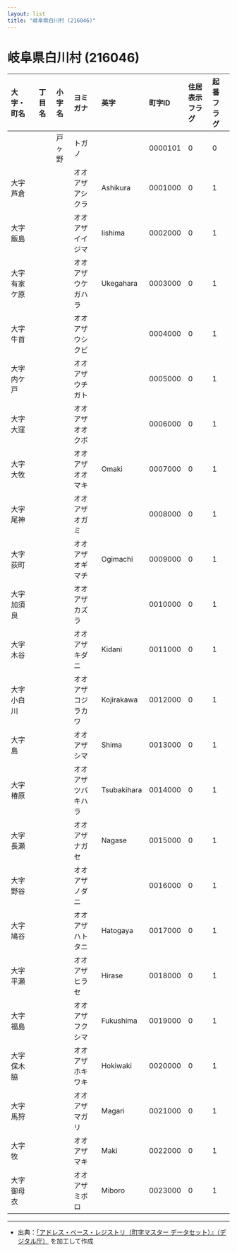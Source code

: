 ```yaml
---
layout: list
title: "岐阜県白川村 (216046)"
---
```


# 岐阜県白川村 (216046)

| 大字・町名 | 丁目名 | 小字名 | ヨミガナ | 英字 | 町字ID | 住居表示フラグ | 起番フラグ |
|:---|:---|:---|:---|:---|:---|:---|:---|
|  |  | 戸ヶ野 |   トガノ |  | 0000101 | 0 | 0 |
| 大字芦倉 |  |  | オオアザアシクラ   | Ashikura | 0001000 | 0 | 1 |
| 大字飯島 |  |  | オオアザイイジマ   | Iishima | 0002000 | 0 | 1 |
| 大字有家ケ原 |  |  | オオアザウケガハラ   | Ukegahara | 0003000 | 0 | 1 |
| 大字牛首 |  |  | オオアザウシクビ   |  | 0004000 | 0 | 1 |
| 大字内ケ戸 |  |  | オオアザウチガト   |  | 0005000 | 0 | 1 |
| 大字大窪 |  |  | オオアザオオクボ   |  | 0006000 | 0 | 1 |
| 大字大牧 |  |  | オオアザオオマキ   | Omaki | 0007000 | 0 | 1 |
| 大字尾神 |  |  | オオアザオガミ   |  | 0008000 | 0 | 1 |
| 大字荻町 |  |  | オオアザオギマチ   | Ogimachi | 0009000 | 0 | 1 |
| 大字加須良 |  |  | オオアザカズラ   |  | 0010000 | 0 | 1 |
| 大字木谷 |  |  | オオアザキダニ   | Kidani | 0011000 | 0 | 1 |
| 大字小白川 |  |  | オオアザコジラカワ   | Kojirakawa | 0012000 | 0 | 1 |
| 大字島 |  |  | オオアザシマ   | Shima | 0013000 | 0 | 1 |
| 大字椿原 |  |  | オオアザツバキハラ   | Tsubakihara | 0014000 | 0 | 1 |
| 大字長瀬 |  |  | オオアザナガセ   | Nagase | 0015000 | 0 | 1 |
| 大字野谷 |  |  | オオアザノダニ   |  | 0016000 | 0 | 1 |
| 大字鳩谷 |  |  | オオアザハトタニ   | Hatogaya | 0017000 | 0 | 1 |
| 大字平瀬 |  |  | オオアザヒラセ   | Hirase | 0018000 | 0 | 1 |
| 大字福島 |  |  | オオアザフクシマ   | Fukushima | 0019000 | 0 | 1 |
| 大字保木脇 |  |  | オオアザホキワキ   | Hokiwaki | 0020000 | 0 | 1 |
| 大字馬狩 |  |  | オオアザマガリ   | Magari | 0021000 | 0 | 1 |
| 大字牧 |  |  | オオアザマキ   | Maki | 0022000 | 0 | 1 |
| 大字御母衣 |  |  | オオアザミボロ   | Miboro | 0023000 | 0 | 1 |

---

- 出典：[「アドレス・ベース・レジストリ（町字マスター データセット）』（デジタル庁）](https://www.digital.go.jp/policies/base_registry_address/) を加工して作成